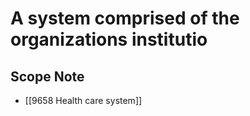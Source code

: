 # A system comprised of the organizations institutio  

## Scope Note

- [[9658 Health care system]]  

